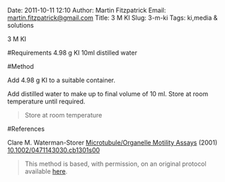 Date: 2011-10-11 12:10
Author: Martin Fitzpatrick
Email: martin.fitzpatrick@gmail.com
Title: 3 M KI
Slug: 3-m-ki
Tags: ki,media &amp; solutions

3 M KI





#Requirements
4.98 g KI
10ml distilled water

#Method

Add  4.98 g KI to a suitable container.



Add distilled water to make up to final volume of 10 ml. Store at room temperature until required.


>Store at room temperature




#References


Clare M. Waterman-Storer [Microtubule/Organelle Motility Assays](http://dx.doi.org/10.1002/0471143030.cb1301s00)  (2001)
[10.1002/0471143030.cb1301s00](http://dx.doi.org/10.1002/0471143030.cb1301s00)





>This method is based, with permission, on an original protocol available [here](doi:10.1002/0471143030.cb1301s00).

